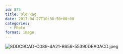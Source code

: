 ```yaml
---
id: 875
title: Old Rag
date: 2017-04-27T10:38:50+00:00
categories: 
  - Photo
format: image
---
```

![8DDC9CAD-C089-4A21-B656-55390DEA0ACD.jpeg](https://claycarson.net/wp-content/uploads/2017/04/8DDC9CAD-C089-4A21-B656-55390DEA0ACD.jpeg)